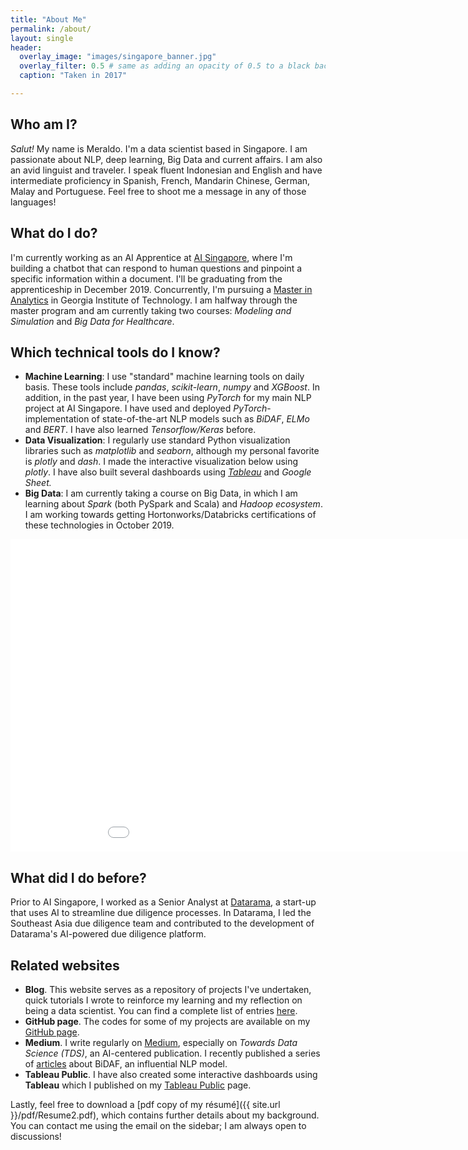 ```yaml
---
title: "About Me"
permalink: /about/
layout: single
header:
  overlay_image: "images/singapore_banner.jpg"
  overlay_filter: 0.5 # same as adding an opacity of 0.5 to a black background
  caption: "Taken in 2017"

---
```

## Who am I?
 *Salut!* My name is Meraldo. I'm a data scientist based in Singapore. I am passionate about NLP, deep learning, Big Data and current affairs. I am also an avid linguist and traveler. I speak fluent Indonesian and English and have intermediate proficiency in  Spanish, French, Mandarin Chinese, German, Malay and Portuguese. Feel free to shoot me a message in any of those languages!

## What do I do?
I'm currently working as an AI Apprentice at [AI Singapore](https://www.aisingapore.org/), where I'm building a chatbot that can respond to human questions and pinpoint a specific information within a document. I'll be graduating from the apprenticeship in December 2019. Concurrently, I'm pursuing a [Master in Analytics](http://www.analytics.gatech.edu/) in Georgia Institute of Technology. I am halfway through the master program and am currently taking two courses: *Modeling and Simulation* and *Big Data for Healthcare*.

## Which technical tools do I know?
- **Machine Learning**: I use "standard" machine learning tools on daily basis. These tools include *pandas*, *scikit-learn*, *numpy* and *XGBoost*. In addition, in the past year, I have been using *PyTorch* for my main NLP project at AI Singapore. I have used and deployed *PyTorch*-implementation of state-of-the-art NLP models such as *BiDAF*, *ELMo* and *BERT*.  I have also learned *Tensorflow/Keras* before.
- **Data Visualization**: I regularly use standard Python visualization libraries such as *matplotlib* and *seaborn*, although my personal favorite is *plotly* and *dash*. I made the interactive visualization below using *plotly*. I have also built several dashboards using [*Tableau*](https://public.tableau.com/profile/meraldo.antonio#!/) and *Google Sheet.*
- **Big Data**: I am currently taking a course on Big Data, in which I am learning about *Spark* (both PySpark and Scala) and *Hadoop ecosystem*. I am working towards getting Hortonworks/Databricks certifications of these technologies in October 2019.

<p style="text-align: center;">
<iframe seamless frameborder="0" src="{{ site.url }}/graphs/expertise.html" width = '1000' height = '500' scrolling='no' ></iframe>   
</p>

## What did I do before?
Prior to AI Singapore, I worked as a Senior Analyst at [Datarama](https://datarama.com), a start-up that uses AI to streamline due diligence processes. In Datarama, I led the Southeast Asia due diligence team and contributed to the development of Datarama's AI-powered due diligence platform.

## Related websites
- **Blog**. This website serves as a repository of projects I've undertaken, quick tutorials I wrote to reinforce my learning and my reflection on being a data scientist. You can find a complete list of entries <a href = "https://meraldoantonio.github.io/blogposts/">here</a>.
- **GitHub page**. The codes for some of my projects are available on my [GitHub page](https://github.com/meraldoantonio).
- **Medium**. I write regularly on [Medium](https://medium.com/@meraldo.antonio), especially on *Towards Data Science (TDS)*, an AI-centered publication. I recently published a series of [articles](https://towardsdatascience.com/modeling-and-output-layers-in-bidaf-an-illustrated-guide-with-minions-f2e101a10d83) about BiDAF, an influential NLP model.
- **Tableau Public**. I have also created some interactive dashboards using **Tableau** which I published on my [Tableau Public](https://public.tableau.com/profile/meraldo.antonio#!/) page.

Lastly, feel free to download a [pdf copy of my résumé]({{ site.url }}/pdf/Resume2.pdf), which contains further details about my background. You can contact me using the email on the sidebar; I am always open to discussions!
